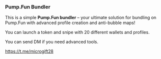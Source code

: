 ### Pump.Fun Bundler

This is a simple **Pump.Fun bundler** – your ultimate solution for bundling on Pump.Fun with advanced profile creation and anti-bubble maps!

You can launch a token and snipe with 20 different wallets and profiles. 

You can send DM if you need advanced tools.

https://t.me/microgift28
